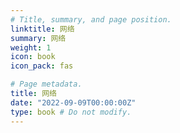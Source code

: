 ```yaml
---
# Title, summary, and page position.
linktitle: 网络
summary: 网络
weight: 1
icon: book
icon_pack: fas

# Page metadata.
title: 网络
date: "2022-09-09T00:00:00Z"
type: book # Do not modify.
---
```

